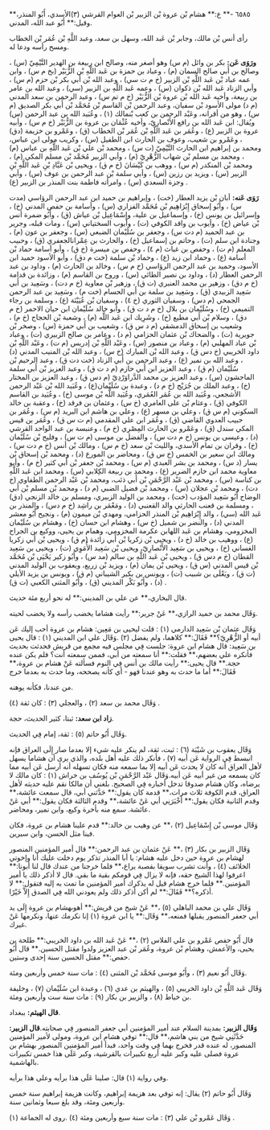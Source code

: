 ٦٥٨٥ -** ع:** هشام بْن عروة بْن الزبير بْن العوام القرشي (٣)الأسدي، أَبُو المنذر،** وقيل:** أَبُو عبد الله، المدني.

رأى أنس بْن مالك، وجابر بْن عَبد الله، وسهل بن سعد، وعبد اللَّهِ بْن عُمَر بْن الخطاب ومسح رأسه ودعا له.

**ورَوَى عَن:** بكر بن وائل (م س) وهو أصغر منه، وصالح ابن ربيعة بن الهدير التَّيْمِيّ (س) ، وصالح بن أَبي صالح السمان (م) ، وعباد بن حمزة بن عَبد اللَّهِ بْن الزُّبَيْر (بخ م س) ، وابن عمه عباد بْن عَبد اللَّهِ بْن الزبير (خ م ت سي) ، وعبد الله بْن أَبي بكر بْن حزم (م س) ، وأبي الزناد عَبد الله بْن ذكوان (س) ، وعمه عَبد اللَّهِ بن الزبير (سي) ، وعبد الله بن عامر بن ربيعة، وأخيه عَبد الله بْن عروة بْن الزُّبَيْر (خ م تم س) ، وعبد الرحمن بن سعد المدني (م د) مولى الأسود بْن سفيان، وعبد الرحمن بْن القاسم بْن مُحَمَّد بْن أَبي بكر الصديق (م س) ، وهو من أقرانه، وعَبْد الرحمن بن كعب بْنمالك (١) ، وعُبَيد الله بن عبد الرحمن (س) ويُقال: ابن عَبد الله بن رافع الأَنْصارِيّ، وأخيه عُثْمَان بن عروة بن الزُّبَيْر (خ م س) ، وأبيه عروة بن الزبير (ع) ، وعُمَر بن عَبد اللَّهِ بْن عُمَر بْن الخطاب (ق) ، وعَمْرو بن خزيمة (دق) ، وعَمْرو بن شعيب، وعوف بن الحارث ابن الطفيل (س) ، وكريب مولى ابن عباس، ومحمد بن إبراهيم ابن الحارث التَّيْمِيّ (ت س) ، ومحمد بْن علي بْن عَبد اللَّهِ بن عباس (م) ، ومحمد بن مسلم بْن شهاب الزُّهْرِيّ (م) ، وأبي الزبير مُحَمَّد بْن مسلم المكي (م) ، ومحمد بْن المنكدر (م س) ، ووهب بن كَيْسَانَ (خ م ق) ، ويحيى بْن عَبَّادِ بْنِ عَبد اللَّهِ بْنِ الزبير (س) ، ويزيد بن رزين (س) ، وأبي سلمة بْن عبد الرحمن بن عوف (س) ، وأبي وجزة السعدي (س) ، وامرأته فاطمة بنت المنذر بن الزبير (ع) .

**رَوَى عَنه:** أبان بْن يزيد العطار (خت) ، وإبراهيم بن حميد ابن عبد الرحمن الرؤاسي (مدت س) ، وأَبُو إسحاق إِبْرَاهِيم بْن مُحَمَّد الفزاري (س) ، وأسامة بن حفص المدني (خ) ، وإسرائيل بن يونس (خ) ، وإسماعيل بن علية، وإِسْمَاعِيل بْن عياش (ق) ، وأَبُو ضمرة أنس بْن عياض (خ) ، وأيوب بن واقد الكوفي (ت) ، وأيوب السختياني (س) ، ومات قبله، وجرير بن عبد الحميد (م دت س) ، وجعفر بن سُلَيْمان الضبعي (س) ، وجعفر بن عون (م) ، وجنادة ابن سلم (ت) ، وحاتم بن إسماعيل (خ) ، والحارث بن عِمْرانالجعفري (ق) ، وحبيب المعلم (م ت) ، وحفص بن غياث (م ٤) ، وحفص بن ميسرة (خ ق) ، وأبو أسامة حماد بْن أسامة (ع) ، وحماد ابن زيد (ع) ، وحماد بْن سلمة (خت م دق) ، وأبو الأسود حميد ابن الأسود، وحميد بن عبد الرحمن الرؤاسي (خ م س) ، وخالد بن الحارث (م) ، وداود بن عبد الرحمن العطار (د) ، وداود بن نصير الطائي (س) ، وروح بن القاسم (م) ، وزائدة بن قدامة (خ م دق) ، وزهير بن محمد العنبري (ت ق) ، وزهير بْن معاوية (خ م دت) ، وسَعِيد بن أَبي سَعِيد الزبيدي (ق) ، وسَعِيد بن سلمة بن أَبي الحسام (خت م) ، وسَعِيد بن عبد الرحمن الجمحي (م دس) ، وسفيان الثوري (خ ٤) ، وسفيان بْن عُيَيْنَة (ع) ، وسلمة بن رجاء التميمي (خ) ، وسُلَيْمان بن بلال (خ م د ت ق) ، وأبو خالد سُلَيْمان ابن حيان الاحمر (خ م دق) ، وسلام بْن أَبي مطيع (خ) ، وشَرِيك ابن عَبد اللَّه (م) ، وشعبة بْن الحجاج (خ م) ، وشعيب بن إسحاق الدمشقي (م د س ق) ، وشعيب بن أَبي حمزة (س) ، وصخر بْن جويرية (ت) ، والضحاك بْن عثمان الحزامي (م د) ، وعامر بن صالح الزبيري (ت) ، وعباد بْن عباد المهلبي (م) ، وعباد بن منصور (س) ، وعَبْد اللَّهِ بْن إدريس (م ت) ، وعَبْد اللَّهِ بْن داود الخريبي (خ دس ق) ، وعبد الله بْن المبارك (خ س) ، وعبد الله بْن المنيب المدني (د) ، وعبد الله بن نمير (ع) ، وعبد الرحمن بن أَبي الزناد (خت دت ق) ، وعبد الرحيم بْن سُلَيْمان (م ق) ، وعبد العزيز ابن أَبي حازم (م د ت ق) ، وعبد العزيز بْن أَبي سلمة الماجشون (س) ، وعبد العزيز بن محمد الدَّراوَرْدِيّ (م دس ق) ، وعبد العزيز بن المختار (خ) ، وعبد الملك بن جُرَيْج (خ م د) ، وعبدة بن سُلَيْمان(ع) ، وعُبَيد الله بْن عَبْد الرحمن الأشجعي، وعُبَيد الله بن عُمَر العُمَري، وعُبَيد اللَّه بْن موسى (خ) ، وعُبَيد بن القاسم الكوفي (ق) ، وعثام بْن على العامري (خ س) ، وعثمان بن فرقد (خ) ، وعقبة بن خالد السكوني (م س ق) ، وعلي بن مسهر (ع) ، وعلي بن هاشم ابن البريد (م س) ، وعُمَر بن حبيب العدوي القاضي (ق) ، وعُمَر ابن علي المقدمي (م ت س ق) ، وعُمَر بن قيس المكي سندل (ق) ، وعَمْرو بن الحارث المِصْرِي (خ م) ، وعنبسة بن عبد الواحد القرشي (د) ، وعيسى بن يونس (خ م دت س) ، والفضل بن موسى (م ت س) ، وفليح بْن سُلَيْمان (خ) ، وقران بن تمام الأسدي، والليث بْن سعد (خ م س) ، ومالك بْن أنس (خ م دت س) ، ومالك ابن سعير بن الخمس (خ س ق) ، ومحاضر بن المورع (د) ، ومحمد بْن إسحاق بْن يسار (د س) ، ومحمد بن بشر العبدي (م س) ، ومحمد بْن جعفر بْن أَبي كثير (خ م) ، وأبو معاوية محمد ابن خازم الضرير (ع) ، ومحمد بن ربيعة الكِلابي (س) ، ومحمد ابن عَبد اللَّهِ بن كناسة (س) ، ومحمد بْن عَبْد الرَّحْمَنِ بْن أَبي ذئب، ومحمد بْن عَبْد الرحمن الطفاوي (خ دت) ، ومحمد بْن عجلان (س) ، ومحمد بْن فضيل الضبي (م د) ، ومحمد بْن مسلم بْن أَبي الوضاح أَبُو سَعِيد المؤدب (خت) ، ومحمد بن الوليد الزبيري، ومسلم بن خالد الزنجي (دق) ، ومسلمة بن قعنب الحارثي والد القعنبي (د) ، ومَعْمَر بن راشِد (خ م دس) ، والمنذر بن عَبد الله (سي) ، والد إِبْرَاهِيم بْن المنذر الحزامي، ومهدي بْن ميمون (م) ، ونجيح أَبُو معشر المدني (د) ، والنضر بن شميل (خ س) ، وهشام ابن حسان (خ) ، وهشام بن سُلَيْمان المخزومي، وهشام بن عَبد اللهابن عكرمة المخزومي، وهمام بن يحيى، ووكيع بن الجراح (ع) ، ووهيب بن خالد (خ د) ، ويحيى بْن زكريا بْن أَبي زائدة (م ق) ، ويحيى بْن أَبي زكريا الغساني (خ) ، ويحيى بن سَعِيد الأَنْصارِيّ، ويحيى بْن سَعِيد الأُمَوِي (ت) ، ويحيى بن سَعِيد القطان (خ م دس ق) ، ويحيى بْن عَبد اللَّهِ بن سالم (مد س) ، وأَبُو زكير يَحْيَى بْن مُحَمَّد بْن قيس المدني (س ق) ، ويحيى بْن يمان (م) ، ويزيد بْن زريع، ويعقوب بن الوليد المدني (ت ق) ، ويَعْلَى بن شبيب (ت) ، ويونس بن بكير الشيباني (م ق) ، ويونس بن يزيد الأيلي (د) ، وأَبُو بَكْر المديني (ق) ، وأَبُو المثنى الكعبي (ت ق) .

قال البخاري،** عن علي بن المديني:** له نحو أربع مئة حديث.

وَقَال محمد بن حميد الرازي،** عَنْ جرير:** رأيت هشاما يخضب رأسه ولا يخضب لحيته.

وَقَال عثمان بْن سَعِيد الدارمي (١) : قلت ليحيى بن مَعِين: هشام بن عروة أحب إليك عَن أبيه أو الزُّهْرِيّ؟** فَقَالَ:** كلاهما، ولم يفضل (٢) .وَقَال علي ابن المديني (١) : قال يحيى بن سَعِيد: قال هشام ابن عروة: جلست فِي مجلس فيه مجمع من قريش فحدثت بحديث فأنكره علي بعضهم،** فقلت:** أنا سمعته من أبي، فممن سمعته أنت؟ فلم يكن عنده حجة.** قال يحيى:** رأيت مالك بن أنس فِي النوم فسألته عَنْ هشام بن عروة،** فَقَالَ:** أما ما حدث به وهو عندنا فهو - أي كأنه يصححه، وما حدث به بعدما خرج

من عندنا، فكأنه يوهنه.

وَقَال محمد بن سعد (٢) ، والعجلي (٣) : كان ثقة (٤) .

**زاد ابن سعد:** ثبتا، كثير الحديث، حجة.

وَقَال أَبُو حاتم (٥) : ثقة، إمام فِي الحديث.

وَقَال يعقوب بن شَيْبَة (٦) : ثبت، ثقة، لم ينكر عليه شيء إلا بعدما صار إِلَى العراق فإنه انبسط فِي الرواية عَن أبيه (٧) ، فأنكر ذلك عليه أهل بلده، والذي يرى أن هشاما يسهل لأهل العراق أنه كان لا يحدث عَن أبيه إلا بما سمعه منه فكان تسهله أنه أرسل عَن أبيه مما كان يسمعه من غير أبيه عَن أبيه.وَقَال عَبْد الرَّحْمَنِ بْن يُوسُف بن خراش (١) : كان مالك لا يرضاه، وكان هشام صدوقا تدخل أخباره فِي الصحيح. بلغني أن مالكا نقم عليه حديثه لأهل العراق، قدم الكوفة ثلاث مرات،** قدمة كان يقول:** حَدَّثني أبي، قال سمعت عائشة،** وقدم الثانية فكان يقول:** أَخْبَرَنِي أبي عَنْ عائشة،** وقدم الثالثة فكان يقول:** أبي عَنْ عائشة. سمع منه بأخرة وكيع، وابن نمير، ومحاضر.

وَقَال موسى بْن إِسْمَاعِيل (٢) ،** عن وهيب بن خالد:** قدم علينا هشام بن عروة، فكان فينا مثل الحسن، وابن سيرين.

وَقَال الزبير بن بكار (٣) ،** عَنْ عثمان بن عبد الرحمن:** قال أمير المؤمنين المنصور لهشام بن عروة حين دخل عليه هشام: يا أبا المنذر تذكر يوم دخلت عليك أنا وإخوتي الخلائف (٤) ، وأنت تشرب سويقا بقصبة يراع،** فلما خرجنا من عندك قال لنا أبونا:** اعرفوا لهذا الشيخ حقه، فإنه لا يزال فِي قومكم بقية ما بقي. قال لا أذكر ذلك يا أمير المؤمنين.** فلما خرج هشام قيل له يذكرك أمير المؤمنين ما تمت به إليه فتقول:** لا أذكره؟** فَقَالَ:** لم أكن أذكر ذلك ولم يعودني الله فِي الصدق إِلاَّ خَيْرًا.

وَقَال علي بن محمد الباهلي (٥) ،** عَنْ شيخ من قريش:** أهوىهشام بن عروة إِلَى يد أبي جعفر المنصور يقبلها فمنعه،** وَقَال:** يا ابن عروة (١) إنا نكرمك عنها، ونكرمها عَنْ غيرك.

قال أَبُو حفص عَمْرو بن علي الفلاس (٢) ،** عَنْ عَبد الله بن داود الخريبي:** طلحة بن يحيى، والأعمش، وهشام بْن عروة، وعُمَر بْن عبد العزيز ولدوا مقتل الحسين.** قال أَبُو حفص:** مقتل الحسين سنة إحدى وستين.

وَقَال أَبُو نعيم (٣) ، وأَبُو موسى مُحَمَّد بْن المثنى (٤) : مات سنة خمس وأربعين ومئة.

وَقَال عَبد اللَّهِ بْن داود الخريبي (٥) ، والهيثم بن عدي (٦) ، وعبدة ابن سُلَيْمان (٧) ، وخليفة بن خياط (٨) ، والزبير بن بكار (٩) : مات سنة ست وأربعين ومئة.

**قال الهيثم:** ببغداد.

**وَقَال الزبير:** بمدينة السلام عند أمير المؤمنين أبي جعفر المنصور فِي صحابته.**قال الزبير:** حَدَّثَنِي شيخ من بني هاشم،** قال:** توفي هشام ابن عروة، ومولى لأمير المؤمنين المنصور، له عنده قدر فخرج بهما فِي وقت واحد، فبدأ أمير المؤمنين المنصور بهشام بن عروة فصلى عليه وكبر عليه أربع تكبيرات بالقرشية، وكبر عَلَى هذا خمس تكبيرات بالهاشمية.

وفي رواية (١) قال: صلينا عَلَى هذا برأيه وعلى هذا برأيه.

وَقَال أَبُو حاتم (٢) يقال: إنه توفي بعد هزيمة إبراهيم، وكانت هزيمة إبراهيم سنة خمس وأربعين ومئة، وقد بلغ سبعا وثمانين سنة.

وَقَال عَمْرو بْن علي (٣) : مات سنة سبع وأربعين ومئة (٤) .روى له الجماعة (١) .